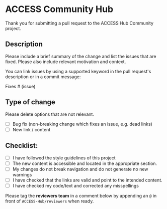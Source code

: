 # ACCESS Community Hub 

Thank you for submitting a pull request to the ACCESS Hub Community project. 

## Description

Please include a brief summary of the change and list the issues that are fixed.
Please also include relevant motivation and context.

You can link issues by using a supported keyword in the pull request's description or in a commit message:

Fixes # (issue)

## Type of change

Please delete options that are not relevant.

- [ ] Bug fix (non-breaking change which fixes an issue, e.g. dead links)
- [ ] New link / content

## Checklist:

- [ ] I have followed the style guidelines of this project
- [ ] The new content is accessible and located in the appropriate section.
- [ ] My changes do not break navigation and do not generate no new warnings
- [ ] I have checked that the links are valid and point to the intended content.
- [ ] I have checked my code/text and corrected any misspellings

Please tag the **reviewers team** in a comment below by appending an `@` in front of `ACCESS-Hub/reviewers` when ready.
